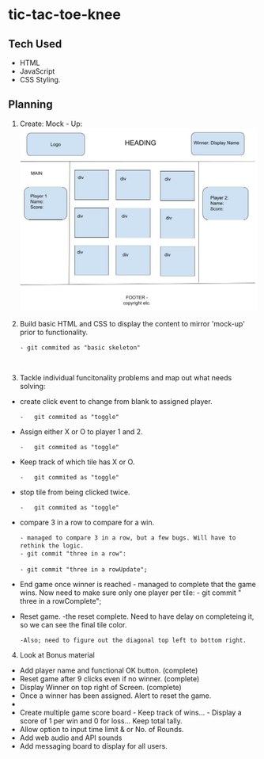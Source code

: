 # tic-tac-toe-knee

## Tech Used

-   HTML
-   JavaScript
-   CSS Styling.

## Planning

1.  Create: Mock - Up:
    ![mock_up](mock_up.jpg)

2.  Build basic HTML and CSS to display the content to mirror 'mock-up' prior to functionality.

        - git commited as "basic skeleton"

    </br>

3.  Tackle individual funcitonality problems and map out what needs solving:

-   create click event to change from blank to assigned player.

        -   git commited as "toggle"

-   Assign either X or O to player 1 and 2.

        -   git commited as "toggle"

-   Keep track of which tile has X or O.

        -   git commited as "toggle"

-   stop tile from being clicked twice.

        -   git commited as "toggle"

-   compare 3 in a row to compare for a win.

        - managed to compare 3 in a row, but a few bugs. Will have to rethink the logic.
        - git commit "three in a row":

        - git commit "three in a rowUpdate";

-   End game once winner is reached - managed to complete that the game wins. Now need to make sure only one player per tile: - git commit " three in a rowComplete";

-   Reset game.
    -the reset complete. Need to have delay on completeing it, so we can see the final tile color.

        -Also; need to figure out the diagonal top left to bottom right.

4. Look at Bonus material

-   Add player name and functional OK button. (complete)
-   Reset game after 9 clicks even if no winner. (complete)
-   Display Winner on top right of Screen. (complete)
-   Once a winner has been assigned. Alert to reset the game.
-
-   Create multiple game score board - Keep track of wins... - Display a score of 1 per win and 0 for loss... Keep total tally.
-   Allow option to input time limit & or No. of Rounds.
-   Add web audio and API sounds
-   Add messaging board to display for all users.
